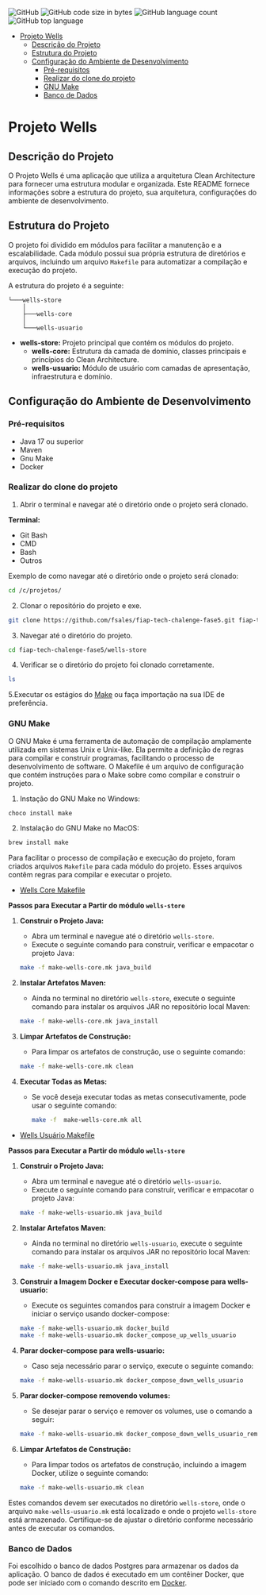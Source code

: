 ![GitHub](https://img.shields.io/github/license/fsales/fiap-tech-chalenge-fase5)
![GitHub code size in bytes](https://img.shields.io/github/languages/code-size/fsales/fiap-tech-chalenge-fase5)
![GitHub language count](https://img.shields.io/github/languages/count/fsales/fiap-tech-chalenge-fase5)
![GitHub top language](https://img.shields.io/github/languages/top/fsales/fiap-tech-chalenge-fase5)

- [Projeto Wells](#projeto-wells)
  - [Descrição do Projeto](#descrição-do-projeto)
  - [Estrutura do Projeto](#estrutura-do-projeto)
  - [Configuração do Ambiente de Desenvolvimento](#configuração-do-ambiente-de-desenvolvimento)
    - [Pré-requisitos](#pré-requisitos)
    - [Realizar do clone do projeto](#realizar-do-clone-do-projeto)
    - [GNU Make](#gnu-make)
    - [Banco de Dados](#banco-de-dados)

# Projeto Wells

## Descrição do Projeto

O Projeto Wells é uma aplicação que utiliza a arquitetura Clean Architecture para fornecer uma estrutura modular e organizada. Este README fornece informações sobre a estrutura do projeto, sua arquitetura, configurações do ambiente de desenvolvimento.

## Estrutura do Projeto

O projeto foi dividido em módulos para facilitar a manutenção e a escalabilidade. Cada módulo possui sua própria estrutura de diretórios e arquivos, incluindo um arquivo `Makefile` para automatizar a compilação e execução do projeto.

A estrutura do projeto é a seguinte:

```plaintext
└───wells-store
    │   
    ├───wells-core
    │   
    └───wells-usuario
```

- **wells-store:** Projeto principal que contém os módulos do projeto.
  - **wells-core:** Estrutura da camada de domínio, classes principais e princípios do Clean Architecture.
  - **wells-usuario:** Módulo de usuário com camadas de apresentação, infraestrutura e domínio.

## Configuração do Ambiente de Desenvolvimento

### Pré-requisitos

- Java 17 ou superior
- Maven
- Gnu Make
- Docker

### Realizar do clone do projeto

1. Abrir o terminal e navegar até o diretório onde o projeto será clonado.

**Terminal:**

- Git Bash
- CMD
- Bash
- Outros

Exemplo de como navegar até o diretório onde o projeto será clonado:

```bash
cd /c/projetos/
```

2. Clonar o repositório do projeto e exe.

```bash
git clone https://github.com/fsales/fiap-tech-chalenge-fase5.git fiap-tech-chalenge-fase5
```

3. Navegar até o diretório do projeto.

```bash
cd fiap-tech-chalenge-fase5/wells-store
```

4. Verificar se o diretório do projeto foi clonado corretamente.

```bash
ls
```

5.Executar os estágios do [Make](https://github.com/fsales/fiap-tech-chalenge-fase5/blob/feature/usuario/wells-store/README.md#gnu-make) ou faça importação na sua IDE de preferência.

### GNU Make

O GNU Make é uma ferramenta de automação de compilação amplamente utilizada em sistemas Unix e Unix-like. Ela permite a definição de regras para compilar e construir programas, facilitando o processo de desenvolvimento de software. O Makefile é um arquivo de configuração que contém instruções para o Make sobre como compilar e construir o projeto.

1. Instação do GNU Make no Windows:

```bash
choco install make
```

2. Instalação do GNU Make no MacOS:

```bash
brew install make
```

Para facilitar o processo de compilação e execução do projeto, foram criados arquivos `Makefile` para cada módulo do projeto. Esses arquivos contêm regras para compilar e executar o projeto.

- [Wells Core Makefile](make-wells-core.mk)
  
**Passos para Executar a Partir do módulo `wells-store`**

1. **Construir o Projeto Java:**
   - Abra um terminal e navegue até o diretório `wells-store`.
   - Execute o seguinte comando para construir, verificar e empacotar o projeto Java:

    ```bash
    make -f make-wells-core.mk java_build
    ```

2. **Instalar Artefatos Maven:**
   - Ainda no terminal no diretório `wells-store`, execute o seguinte comando para instalar os arquivos JAR no repositório local Maven:

    ```bash
    make -f make-wells-core.mk java_install
    ```

3. **Limpar Artefatos de Construção:**
   - Para limpar os artefatos de construção, use o seguinte comando:

    ```bash
    make -f make-wells-core.mk clean
    ```

4. **Executar Todas as Metas:**
   - Se você deseja executar todas as metas consecutivamente, pode usar o seguinte comando:

     ```bash
     make -f  make-wells-core.mk all
     ```

- [Wells Usuário Makefile](make-wells-usuario.mk)

**Passos para Executar a Partir do módulo `wells-store`**

1. **Construir o Projeto Java:**
   - Abra um terminal e navegue até o diretório `wells-usuario`.
   - Execute o seguinte comando para construir, verificar e empacotar o projeto Java:

    ```bash
    make -f make-wells-usuario.mk java_build
    ```

2. **Instalar Artefatos Maven:**
   - Ainda no terminal no diretório `wells-usuario`, execute o seguinte comando para instalar os arquivos JAR no repositório local Maven:

    ```bash
    make -f make-wells-usuario.mk java_install
    ```

3. **Construir a Imagem Docker e Executar docker-compose para wells-usuario:**
   - Execute os seguintes comandos para construir a imagem Docker e iniciar o serviço usando docker-compose:

    ```bash
    make -f make-wells-usuario.mk docker_build
    make -f make-wells-usuario.mk docker_compose_up_wells_usuario
    ```

4. **Parar docker-compose para wells-usuario:**
   - Caso seja necessário parar o serviço, execute o seguinte comando:

    ```bash
    make -f make-wells-usuario.mk docker_compose_down_wells_usuario
    ```

5. **Parar docker-compose removendo volumes:**
   - Se desejar parar o serviço e remover os volumes, use o comando a seguir:

    ```bash
    make -f make-wells-usuario.mk docker_compose_down_wells_usuario_remove_volumes
    ```

6. **Limpar Artefatos de Construção:**
   - Para limpar todos os artefatos de construção, incluindo a imagem Docker, utilize o seguinte comando:

    ```bash
    make -f make-wells-usuario.mk clean
    ```

Estes comandos devem ser executados no diretório `wells-store`, onde o arquivo `make-wells-usuario.mk` está localizado e onde o projeto `wells-store` está armazenado. Certifique-se de ajustar o diretório conforme necessário antes de executar os comandos.

### Banco de Dados

Foi escolhido o banco de dados Postgres para armazenar os dados da aplicação. O banco de dados é executado em um contêiner Docker, que pode ser iniciado com o comando descrito em [Docker](../docker/README.md).
